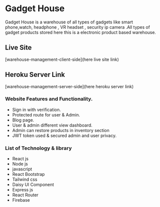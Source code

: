 # Gadget House

Gadget House is a warehouse of all types of gadgets like smart phone,watch, headphone , VR headset , security ip camera .All types of gadget products stored here this is a electronic product based warehouse.

## Live Site
[warehouse-management-client-side](here live site link)


## Heroku Server  Link
[warehouse-management-server-side](here heroku server link)



### Website Features and Functionality.
* Sign in with verification.
* Protected route for user & Admin.
* Blog page.
* User & admin different view dashboard.
* Admin can restore products in inventory section
* JWT token used & secured admin and user privacy.

### List of Technology & library 
* React js
* Node js
* javascript
* React Bootstrap
* Tailwind css
* Daisy UI Component
* Express js
* React Router
* Firebase